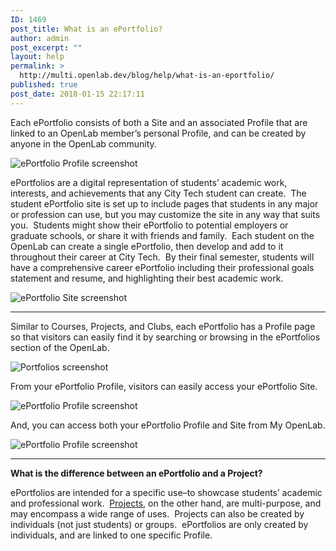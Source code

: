 ```yaml
---
ID: 1469
post_title: What is an ePortfolio?
author: admin
post_excerpt: ""
layout: help
permalink: >
  http://multi.openlab.dev/blog/help/what-is-an-eportfolio/
published: true
post_date: 2018-01-15 22:17:11
---
```

Each ePortfolio consists of both a Site and an associated Profile that are linked to an OpenLab member’s personal Profile, and can be created by anyone in the OpenLab community.

<img class="alignnone wp-image-36702 size-full" src="https://openlab.citytech.cuny.edu/wp-content/uploads/2012/08/What_Is_eportfolio_1_v2.png" sizes="(max-width: 1156px) 100vw, 1156px" srcset="https://openlab.citytech.cuny.edu/wp-content/uploads/2012/08/What_Is_eportfolio_1_v2.png 1156w, https://openlab.citytech.cuny.edu/wp-content/uploads/2012/08/What_Is_eportfolio_1_v2-300x199.png 300w, https://openlab.citytech.cuny.edu/wp-content/uploads/2012/08/What_Is_eportfolio_1_v2-1024x679.png 1024w, https://openlab.citytech.cuny.edu/wp-content/uploads/2012/08/What_Is_eportfolio_1_v2-32x21.png 32w" alt="ePortfolio Profile screenshot" />

ePortfolios are a digital representation of students’ academic work, interests, and achievements that any City Tech student can create.  The student ePortfolio site is set up to include pages that students in any major or profession can use, but you may customize the site in any way that suits you.  Students might show their ePortfolio to potential employers or graduate schools, or share it with friends and family.  Each student on the OpenLab can create a single ePortfolio, then develop and add to it throughout their career at City Tech.  By their final semester, students will have a comprehensive career ePortfolio including their professional goals statement and resume, and highlighting their best academic work.

<img class="alignnone wp-image-2792 size-full" src="https://openlab.citytech.cuny.edu/wp-content/uploads/2012/08/What_Is_eportfolio_2.png" sizes="(max-width: 923px) 100vw, 923px" srcset="https://openlab.citytech.cuny.edu/wp-content/uploads/2012/08/What_Is_eportfolio_2.png 923w, https://openlab.citytech.cuny.edu/wp-content/uploads/2012/08/What_Is_eportfolio_2-300x190.png 300w" alt="ePortfolio Site screenshot" />

_____________

Similar to Courses, Projects, and Clubs, each ePortfolio has a Profile page so that visitors can easily find it by searching or browsing in the ePortfolios section of the OpenLab.

<img class="alignnone wp-image-36703 size-full" src="https://openlab.citytech.cuny.edu/wp-content/uploads/2012/08/What_Is_eportfolio_3_v2.png" sizes="(max-width: 1162px) 100vw, 1162px" srcset="https://openlab.citytech.cuny.edu/wp-content/uploads/2012/08/What_Is_eportfolio_3_v2.png 1162w, https://openlab.citytech.cuny.edu/wp-content/uploads/2012/08/What_Is_eportfolio_3_v2-300x159.png 300w, https://openlab.citytech.cuny.edu/wp-content/uploads/2012/08/What_Is_eportfolio_3_v2-1024x543.png 1024w, https://openlab.citytech.cuny.edu/wp-content/uploads/2012/08/What_Is_eportfolio_3_v2-32x17.png 32w" alt="Portfolios screenshot" />

From your ePortfolio Profile, visitors can easily access your ePortfolio Site.

<img class="alignnone wp-image-36704 size-full" src="https://openlab.citytech.cuny.edu/wp-content/uploads/2012/08/What_Is_eportfolio_4_v2.png" sizes="(max-width: 1162px) 100vw, 1162px" srcset="https://openlab.citytech.cuny.edu/wp-content/uploads/2012/08/What_Is_eportfolio_4_v2.png 1162w, https://openlab.citytech.cuny.edu/wp-content/uploads/2012/08/What_Is_eportfolio_4_v2-300x185.png 300w, https://openlab.citytech.cuny.edu/wp-content/uploads/2012/08/What_Is_eportfolio_4_v2-1024x632.png 1024w, https://openlab.citytech.cuny.edu/wp-content/uploads/2012/08/What_Is_eportfolio_4_v2-32x20.png 32w" alt="ePortfolio Profile screenshot" />

And, you can access both your ePortfolio Profile and Site from My OpenLab.

<img class="alignnone wp-image-36702 size-full" src="https://openlab.citytech.cuny.edu/wp-content/uploads/2012/08/What_Is_eportfolio_1_v2.png" sizes="(max-width: 1156px) 100vw, 1156px" srcset="https://openlab.citytech.cuny.edu/wp-content/uploads/2012/08/What_Is_eportfolio_1_v2.png 1156w, https://openlab.citytech.cuny.edu/wp-content/uploads/2012/08/What_Is_eportfolio_1_v2-300x199.png 300w, https://openlab.citytech.cuny.edu/wp-content/uploads/2012/08/What_Is_eportfolio_1_v2-1024x679.png 1024w, https://openlab.citytech.cuny.edu/wp-content/uploads/2012/08/What_Is_eportfolio_1_v2-32x21.png 32w" alt="ePortfolio Profile screenshot" />

_____________

<strong>What is the difference between an ePortfolio and a Project?</strong>

ePortfolios are intended for a specific use–to showcase students’ academic and professional work.  <a title="What is a Project on the OpenLab?" href="https://openlab.citytech.cuny.edu/blog/help/what-is-a-project-on-the-openlab/">Projects</a>, on the other hand, are multi-purpose, and may encompass a wide range of uses.  Projects can also be created by individuals (not just students) or groups.  ePortfolios are only created by individuals, and are linked to one specific Profile.